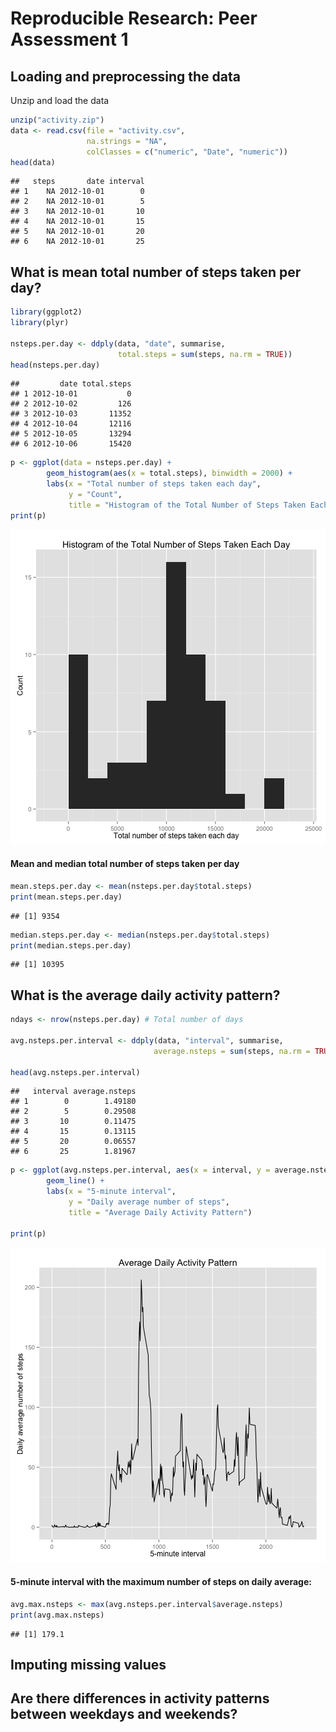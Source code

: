 # Reproducible Research: Peer Assessment 1


## Loading and preprocessing the data

Unzip and load the data

```r
unzip("activity.zip")
data <- read.csv(file = "activity.csv",
                 na.strings = "NA",
                 colClasses = c("numeric", "Date", "numeric"))
head(data)
```

```
##   steps       date interval
## 1    NA 2012-10-01        0
## 2    NA 2012-10-01        5
## 3    NA 2012-10-01       10
## 4    NA 2012-10-01       15
## 5    NA 2012-10-01       20
## 6    NA 2012-10-01       25
```


## What is mean total number of steps taken per day?

```r
library(ggplot2)
library(plyr)

nsteps.per.day <- ddply(data, "date", summarise, 
                        total.steps = sum(steps, na.rm = TRUE))
head(nsteps.per.day)
```

```
##         date total.steps
## 1 2012-10-01           0
## 2 2012-10-02         126
## 3 2012-10-03       11352
## 4 2012-10-04       12116
## 5 2012-10-05       13294
## 6 2012-10-06       15420
```

```r
p <- ggplot(data = nsteps.per.day) +
        geom_histogram(aes(x = total.steps), binwidth = 2000) +
        labs(x = "Total number of steps taken each day",
             y = "Count",
             title = "Histogram of the Total Number of Steps Taken Each Day")   
print(p)
```

![plot of chunk Histogram](figure/Histogram.png) 

#### Mean and median total number of steps taken per day


```r
mean.steps.per.day <- mean(nsteps.per.day$total.steps)
print(mean.steps.per.day)
```

```
## [1] 9354
```

```r
median.steps.per.day <- median(nsteps.per.day$total.steps)
print(median.steps.per.day)
```

```
## [1] 10395
```

## What is the average daily activity pattern?


```r
ndays <- nrow(nsteps.per.day) # Total number of days

avg.nsteps.per.interval <- ddply(data, "interval", summarise, 
                                average.nsteps = sum(steps, na.rm = TRUE)/ndays)

head(avg.nsteps.per.interval)
```

```
##   interval average.nsteps
## 1        0        1.49180
## 2        5        0.29508
## 3       10        0.11475
## 4       15        0.13115
## 5       20        0.06557
## 6       25        1.81967
```

```r
p <- ggplot(avg.nsteps.per.interval, aes(x = interval, y = average.nsteps)) +
        geom_line() +
        labs(x = "5-minute interval",
             y = "Daily average number of steps",
             title = "Average Daily Activity Pattern")

print(p)
```

![plot of chunk TimeSeries](figure/TimeSeries.png) 
#### 5-minute interval with the maximum number of steps on daily average:


```r
avg.max.nsteps <- max(avg.nsteps.per.interval$average.nsteps)
print(avg.max.nsteps)
```

```
## [1] 179.1
```


## Imputing missing values



## Are there differences in activity patterns between weekdays and weekends?
